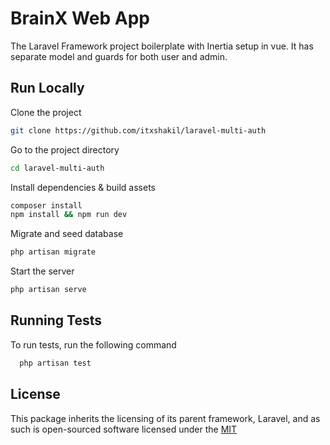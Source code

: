 
# BrainX Web App

The Laravel Framework project boilerplate with Inertia setup in vue. It has separate model and guards for both user and admin.


## Run Locally

Clone the project

```bash
git clone https://github.com/itxshakil/laravel-multi-auth
```

Go to the project directory

```bash
cd laravel-multi-auth
```

Install dependencies & build assets

```bash
composer install
npm install && npm run dev
```

Migrate and seed database

```bash
php artisan migrate
```

Start the server

```bash
php artisan serve
```


## Running Tests

To run tests, run the following command

```bash
  php artisan test
```


## License

This package inherits the licensing of its parent framework, Laravel, and as such is open-sourced software licensed under the [MIT](https://choosealicense.com/licenses/mit/)

